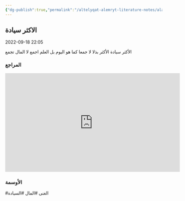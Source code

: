 ```yaml
---
{"dg-publish":true,"permalink":"/altelyqat-alemryt-literature-notes/alakhlaq-mannerism/alakthr-syadt/"}
---
```


## الاكثر سيادة

2022-09-18 22:05

الأكثر سيادة الأكثر بذلا 
لا جمعا كما هو اليوم 
بل 
العلم اجمع لا المال تجمع


### المراجع
<iframe width="560" height="315" src="https://www.youtube.com/embed/TZ-Q1jnL03M" title="YouTube video player" frameborder="0" allow="accelerometer; autoplay; clipboard-write; encrypted-media; gyroscope; picture-in-picture" allowfullscreen></iframe>

### الأوسمة
#الغنى 
#المال
#السيادة




